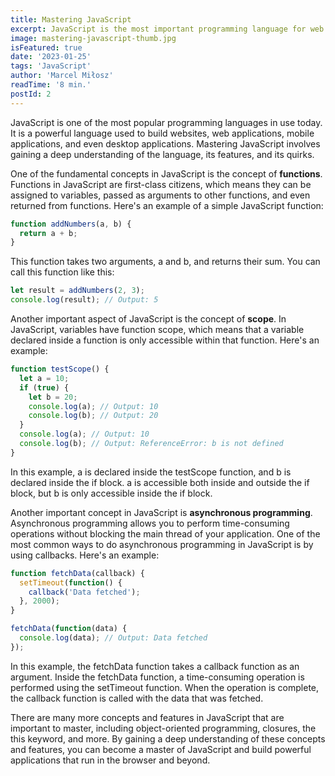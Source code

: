 ```yaml
---
title: Mastering JavaScript
excerpt: JavaScript is the most important programming language for web development. You probably don't know it well enough!
image: mastering-javascript-thumb.jpg
isFeatured: true
date: '2023-01-25'
tags: 'JavaScript'
author: 'Marcel Miłosz'
readTime: '8 min.'
postId: 2
---
```


JavaScript is one of the most popular programming languages in use today. It is a powerful language used to build websites, web applications, mobile applications, and even desktop applications. Mastering JavaScript involves gaining a deep understanding of the language, its features, and its quirks.

One of the fundamental concepts in JavaScript is the concept of **functions**. Functions in JavaScript are first-class citizens, which means they can be assigned to variables, passed as arguments to other functions, and even returned from functions. Here's an example of a simple JavaScript function:

```js
function addNumbers(a, b) {
  return a + b;
}
```

This function takes two arguments, a and b, and returns their sum. You can call this function like this:

```js
let result = addNumbers(2, 3);
console.log(result); // Output: 5
```

Another important aspect of JavaScript is the concept of **scope**. In JavaScript, variables have function scope, which means that a variable declared inside a function is only accessible within that function. Here's an example:

```js
function testScope() {
  let a = 10;
  if (true) {
    let b = 20;
    console.log(a); // Output: 10
    console.log(b); // Output: 20
  }
  console.log(a); // Output: 10
  console.log(b); // Output: ReferenceError: b is not defined
}
```

In this example, a is declared inside the testScope function, and b is declared inside the if block. a is accessible both inside and outside the if block, but b is only accessible inside the if block.

Another important concept in JavaScript is **asynchronous programming**. Asynchronous programming allows you to perform time-consuming operations without blocking the main thread of your application. One of the most common ways to do asynchronous programming in JavaScript is by using callbacks. Here's an example:

```js
function fetchData(callback) {
  setTimeout(function() {
    callback('Data fetched');
  }, 2000);
}

fetchData(function(data) {
  console.log(data); // Output: Data fetched
});
```

In this example, the fetchData function takes a callback function as an argument. Inside the fetchData function, a time-consuming operation is performed using the setTimeout function. When the operation is complete, the callback function is called with the data that was fetched.

There are many more concepts and features in JavaScript that are important to master, including object-oriented programming, closures, the this keyword, and more. By gaining a deep understanding of these concepts and features, you can become a master of JavaScript and build powerful applications that run in the browser and beyond.